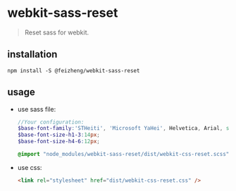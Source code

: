 # webkit-sass-reset
> Reset sass for webkit.

## installation
```shell
npm install -S @feizheng/webkit-sass-reset
```

## usage
+ use sass file:
  ```scss
  //Your configuration:
  $base-font-family:'STHeiti', 'Microsoft YaHei', Helvetica, Arial, sans-serif;
  $base-font-size-h1-3:14px;
  $base-font-size-h4-6:12px;

  @import "node_modules/webkit-sass-reset/dist/webkit-css-reset.scss";
  ```

+ use css:
  ```html
  <link rel="stylesheet" href="dist/webkit-css-reset.css" />
  ```
